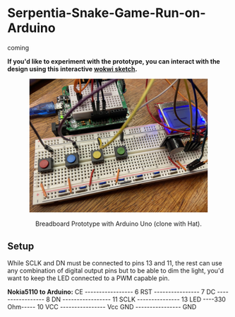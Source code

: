 # Serpentia-Snake-Game-Run-on-Arduino
coming


**If you'd like to experiment with the prototype, you can interact with the design using this interactive [wokwi sketch](https://wokwi.com/projects/394153136625249281).**



<p align="center">
  <img src="img/IMG_6036.jpeg" alt="Breadboard Prototype with Arduino Uno" width="80%" height="80%">
</p>
<p align="center">
  Breadboard Prototype with Arduino Uno (clone with Hat).
</p>



## Setup 

While SCLK and DN must be connected to pins 13 and 11, the rest can use any combination of digital output pins but to be able to dim the light, you'd want to keep the LED connected to a PWM capable pin.

**Nokia5110 to Arduino:**
CE ----------------- 6
RST ---------------- 7
DC ----------------- 8
DN ----------------- 11
SCLK --------------- 13
LED ----330 Ohm----- 10
VCC ---------------- Vcc
GND ---------------- GND